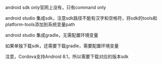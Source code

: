 android sdk only官网上没有，只有command only

android studio 集成sdk，注意sdk路径不能有汉字和空格符，将sdk的tools和platform-tools添加到系统变量path

android studio 集成gradle，无需配置环境变量

如果单独下载sdk，还需要下载gradle，需要配置环境变量

注意，Cordova支持Android 8.1，所以需要下载对应的版本sdk
